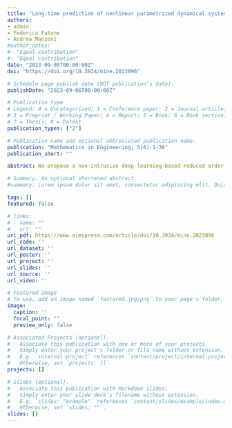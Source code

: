 ```yaml
---
title: "Long-time prediction of nonlinear parametrized dynamical systems by deep learning-based reduced order models"
authors:
- admin
- Federico Fatone
- Andrea Manzoni
#author_notes:
#- "Equal contribution"
#- "Equal contribution"
date: "2023-09-05T00:00:00Z"
doi: "https://doi.org/10.3934/mine.2023096"

# Schedule page publish date (NOT publication's date).
publishDate: "2023-09-06T00:00:00Z"

# Publication type.
# Legend: 0 = Uncategorized; 1 = Conference paper; 2 = Journal article;
# 3 = Preprint / Working Paper; 4 = Report; 5 = Book; 6 = Book section;
# 7 = Thesis; 8 = Patent
publication_types: ["2"]

# Publication name and optional abbreviated publication name.
publication: "Mathematics in Engineering, 5(6):1-36"
publication_short: ""

abstract: We propose a non-intrusive deep learning-based reduced order model(DL-ROM) capable of capturing the complex dynamics of mechanical systemsshowing inertia and geometric nonlinearities. In the first phase, a limited num-ber of high fidelity snapshots are used to generate a POD-Galerkin ROM whichis subsequently exploited to generate the data, covering the whole parameterrange, used in the training phase of the DL-ROM. A convolutional autoencoderis employed to map the system response onto a low-dimensional representa-tion and, in parallel, to model the reduced nonlinear trial manifold. The systemdynamics on the manifold is described by means of a deep feedforward neuralnetwork that is trained together with the autoencoder. The strategy is bench-marked against high fidelity solutions on a clamped-clamped beam and on areal micromirror with softening response and multiplicity of solutions. By com-paring the different computational costs, we discuss the impressive gain inperformance and show that the DL-ROM truly represents a real-time tool whichcan be profitably and efficiently employed in complex system-level simulationprocedures for design and optimization purposes.

# Summary. An optional shortened abstract.
#summary: Lorem ipsum dolor sit amet, consectetur adipiscing elit. Duis posuere tellus ac convallis placerat. Proin tincidunt magna sed ex sollicitudin condimentum.

tags: []
featured: false

# links:
# - name: ""
#   url: ""
url_pdf: https://www.aimspress.com/article/doi/10.3934/mine.2023096
url_code: ''
url_dataset: ''
url_poster: ''
url_project: ''
url_slides: ''
url_source: ''
url_video: ''

# Featured image
# To use, add an image named `featured.jpg/png` to your page's folder. 
image:
  caption: ''
  focal_point: ""
  preview_only: false

# Associated Projects (optional).
#   Associate this publication with one or more of your projects.
#   Simply enter your project's folder or file name without extension.
#   E.g. `internal-project` references `content/project/internal-project/index.md`.
#   Otherwise, set `projects: []`.
projects: []

# Slides (optional).
#   Associate this publication with Markdown slides.
#   Simply enter your slide deck's filename without extension.
#   E.g. `slides: "example"` references `content/slides/example/index.md`.
#   Otherwise, set `slides: ""`.
slides: []
---
```


